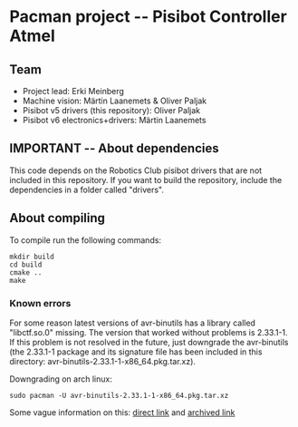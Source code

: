 # Pacman project -- Pisibot Controller Atmel

## Team
* Project lead: Erki Meinberg
* Machine vision: Märtin Laanemets & Oliver Paljak
* Pisibot v5 drivers (this repository): Oliver Paljak
* Pisibot v6 electronics+drivers: Märtin Laanemets

## IMPORTANT -- About dependencies
This code depends on the Robotics Club pisibot drivers that are not included in 
this repository. If you want to build the repository, include the dependencies 
in a folder called "drivers".

## About compiling
To compile run the following commands:
```
mkdir build
cd build
cmake ..
make
```
### Known errors
For some reason latest versions of avr-binutils has a library called
"libctf.so.0" missing. The version that worked without problems is 2.33.1-1.
If this problem is not resolved in the future, just downgrade the avr-binutils
(the 2.33.1-1 package and its signature file has been included in this
directory: avr-binutils-2.33.1-1-x86_64.pkg.tar.xz).

Downgrading on arch linux:
```
sudo pacman -U avr-binutils-2.33.1-1-x86_64.pkg.tar.xz
```

Some vague information on this:
[direct link](https://archlinuxarm.org/forum/viewtopic.php?t=14303) and
[archived link](https://archive.is/ulgy2)